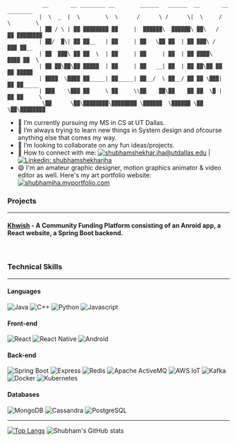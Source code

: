 ```
           __       __ ________ __        ______   ______  __       __ ________ 
          |  \  _  |  \        \  \      /      \ /      \|  \     /  \        \
          | ▓▓ / \ | ▓▓ ▓▓▓▓▓▓▓▓ ▓▓     |  ▓▓▓▓▓▓\  ▓▓▓▓▓▓\ ▓▓\   /  ▓▓ ▓▓▓▓▓▓▓▓
          | ▓▓/  ▓\| ▓▓ ▓▓__   | ▓▓     | ▓▓   \▓▓ ▓▓  | ▓▓ ▓▓▓\ /  ▓▓▓ ▓▓__    
          | ▓▓  ▓▓▓\ ▓▓ ▓▓  \  | ▓▓     | ▓▓     | ▓▓  | ▓▓ ▓▓▓▓\  ▓▓▓▓ ▓▓  \   
          | ▓▓ ▓▓\▓▓\▓▓ ▓▓▓▓▓  | ▓▓     | ▓▓   __| ▓▓  | ▓▓ ▓▓\▓▓ ▓▓ ▓▓ ▓▓▓▓▓   
          | ▓▓▓▓  \▓▓▓▓ ▓▓_____| ▓▓_____| ▓▓__/  \ ▓▓__/ ▓▓ ▓▓ \▓▓▓| ▓▓ ▓▓_____ 
          | ▓▓▓    \▓▓▓ ▓▓     \ ▓▓     \\▓▓    ▓▓\▓▓    ▓▓ ▓▓  \▓ | ▓▓ ▓▓     \
           \▓▓      \▓▓\▓▓▓▓▓▓▓▓\▓▓▓▓▓▓▓▓ \▓▓▓▓▓▓  \▓▓▓▓▓▓ \▓▓      \▓▓\▓▓▓▓▓▓▓▓
```

- 🔭 I’m currently pursuing my MS in CS at UT Dallas.
- 🌱 I’m always trying to learn new things in System design and ofcourse anything else that comes my way.
- 👯 I’m looking to collaborate on any fun ideas/projects.
- 🤝 How to connect with me: [![shubhamshekhar.jha@utdallas.edu](https://img.shields.io/badge/-shubhamshekhar.jha@utdallas.edu-blue?&style=flat-square&logo=maildotru&logoColor=white&link=mailto://shubhamshekhar.jha@utdallas.edu)](mailto://shubhamshekhar.jha@utdallas.edu) | [![Linkedin: shubhamshekharjha](https://img.shields.io/badge/-shubhamshekharjha-blue?style=flat-square&logo=Linkedin&logoColor=white&link=https://www.linkedin.com/in/shubhamshekharjha/)](https://www.linkedin.com/in/shubhamshekharjha/)
- 😄 I'm an amateur graphic designer, motion graphics animator & video editor as well. Here's my art portfolio website: [![shubhamjha.myportfolio.com](https://img.shields.io/badge/-shubhamjha.myportfolio.com-red?&style=flat-square&logo=Firefox&logoColor=white&link=https://shubhamjha.myportfolio.com)](https://shubhamjha.myportfolio.com) <br>

### Projects <hr>
#### [Khwish](https://gist.github.com/2sjha/b9012f396290bf3b8ebfc2b89fcd01c4) - A Community Funding Platform consisting of an Anroid app, a React website, a Spring Boot backend.
<br>

### Technical Skills <hr>
#### Languages
![Java](https://img.shields.io/badge/Java-3a75b0?style=for-the-badge&logo=java&logoColor=white)
![C++](https://img.shields.io/badge/C++-00599C?style=for-the-badge&logo=cplusplus&logoColor=white)
![Python](https://img.shields.io/badge/Python-3776AB?style=for-the-badge&logo=python&logoColor=white)
![Javascript](https://img.shields.io/badge/javascript-F7DF1E?style=for-the-badge&logo=javascript&logoColor=white)
<br>
#### Front-end
![React](https://img.shields.io/badge/react-61DAFB.svg?style=for-the-badge&logo=react&logoColor=white)
![React Native](https://img.shields.io/badge/react--native-61DAFB.svg?style=for-the-badge&logo=react&logoColor=white)
![Android](https://img.shields.io/badge/Android-3DDC84.svg?style=for-the-badge&logo=android&logoColor=white)
<br>
#### Back-end
![Spring Boot](https://img.shields.io/badge/Spring--Boot-6DB33F.svg?style=for-the-badge&logo=springboot&logoColor=white)
![Express](https://img.shields.io/badge/Express-000000.svg?style=for-the-badge&logo=express&logoColor=white)
![Redis](https://img.shields.io/badge/Redis-DC382D.svg?style=for-the-badge&logo=redis&logoColor=white)
![Apache ActiveMQ](https://img.shields.io/badge/Apache%20ActiveMQ-blue.svg?style=for-the-badge&logo=apache-activemq&logoColor=white)
![AWS IoT](https://img.shields.io/badge/AWS%20IoT-blue.svg?style=for-the-badge&logo=awsiot&logoColor=white)
![Kafka](https://img.shields.io/badge/Apache%20Kafka-231F20.svg?style=for-the-badge&logo=apachekafka&logoColor=white)
![Docker](https://img.shields.io/badge/Docker-2496ED.svg?style=for-the-badge&logo=docker&logoColor=white)
![Kubernetes](https://img.shields.io/badge/Kubernetes-326CE5.svg?style=for-the-badge&logo=kubernetes&logoColor=white)
<br>
#### Databases
![MongoDB](https://img.shields.io/badge/mongo-47A248.svg?style=for-the-badge&logo=mongodb&logoColor=white)
![Cassandra](https://img.shields.io/badge/cassandra-1287B1.svg?style=for-the-badge&logo=apachecassandra&logoColor=white)
![PostgreSQL](https://img.shields.io/badge/postgresql-4169E1.svg?style=for-the-badge&logo=postgresql&logoColor=white)

<hr>

[![Top Langs](https://github-readme-stats.vercel.app/api/top-langs/?username=2sjha&layout=compact&theme=dark&hide_border=True)](https://github.com/2sjha)
![Shubham's GitHub stats](https://github-readme-stats.vercel.app/api?username=2sjha&show_icons=true&theme=dark&hide_border=True&layout=compact&hide_title=False)
